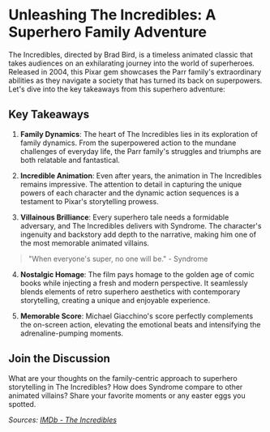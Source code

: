 # Unleashing The Incredibles: A Superhero Family Adventure

The Incredibles, directed by Brad Bird, is a timeless animated classic that takes audiences on an exhilarating journey into the world of superheroes. Released in 2004, this Pixar gem showcases the Parr family's extraordinary abilities as they navigate a society that has turned its back on superpowers. Let's dive into the key takeaways from this superhero adventure:

## Key Takeaways

1. **Family Dynamics**: The heart of The Incredibles lies in its exploration of family dynamics. From the superpowered action to the mundane challenges of everyday life, the Parr family's struggles and triumphs are both relatable and fantastical.

2. **Incredible Animation**: Even after years, the animation in The Incredibles remains impressive. The attention to detail in capturing the unique powers of each character and the dynamic action sequences is a testament to Pixar's storytelling prowess.

3. **Villainous Brilliance**: Every superhero tale needs a formidable adversary, and The Incredibles delivers with Syndrome. The character's ingenuity and backstory add depth to the narrative, making him one of the most memorable animated villains.

> "When everyone's super, no one will be." - Syndrome
4. **Nostalgic Homage**: The film pays homage to the golden age of comic books while injecting a fresh and modern perspective. It seamlessly blends elements of retro superhero aesthetics with contemporary storytelling, creating a unique and enjoyable experience.

5. **Memorable Score**: Michael Giacchino's score perfectly complements the on-screen action, elevating the emotional beats and intensifying the adrenaline-pumping moments.

## Join the Discussion

What are your thoughts on the family-centric approach to superhero storytelling in The Incredibles? How does Syndrome compare to other animated villains? Share your favorite moments or any easter eggs you spotted.

*Sources: [IMDb - The Incredibles](https://www.imdb.com/title/tt0317705/)*
